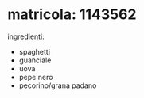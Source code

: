 # matricola: 1143562
ingredienti:
- spaghetti
- guanciale
- uova 
- pepe nero
- pecorino/grana padano
